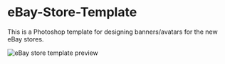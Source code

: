 eBay-Store-Template
===================

This is a Photoshop template for designing banners/avatars for the new eBay stores.

![eBay store template preview](https://design.neto.com.au/assets/images/ebaytemplatepreview.png)
